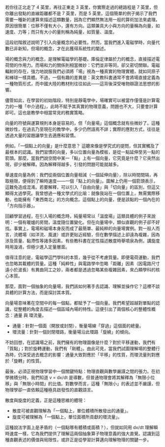 
若你往正北走了 4 英里，再往正東走 3 英里，你實際走過的總路程是 7 英里，但你離出發點的直線距離都不是 7 英里，而是 5 英里。這個簡單的例子揭示了我們需要一種新的運算來描述這類數量，因為它們顯然無法用一般的算術加法來處理。原因很簡單：位移不僅有大小，還有方向。這類兼具大小與方向的量稱為向量，如速度、力等；而只有大小的量則稱為純量，如質量、溫度。

這段初階敘述說明了引入向量概念的必要性。然而，當我們進入電磁學時，向量代數已非新知，但場的概念，才在此獲得系統性的闡述。

場的概念與力的概念，是理解電磁學的基礎。庫倫定律屬於力的概念，直接描述電荷間的作用力。而場和力的關係則相當微妙：它們並非等同，卻又密切關聯。電磁輻射的存在，強力地說服我們必須將「場」視為一種真實的物理實體，就如同原子和棒球一樣具體。不過，一個有趣的差異是：英文教科書通常不會將場直接定義為一種物質形式，而中國大陸的教材則往往如此——這背後深受唯物辯證法思想的影響。

儘管如此，在學習的初始階段，特別是靜電學中，場確實可以被當作僅僅是計算電力的一種「中介過程」，此時不賦予其真實的物理意義，問題也不大，只要會計算即可。這也是教學中相當常見的務實策略。

向量的符號與運算規則本身是容易的，但「向量場」這個概念就有些微妙了。這種微妙性，在過去乃至現在的教學中，多少仍然語焉不詳；實際的應對方式，往往是透過大量的習題讓學生去適應和習慣。

例如，「一個點上的向量」是什麼意思？ 這聽來像是學究式的提問，但其實觸及了最根本的認識。我們習慣的向量，多以位置向量為模板，是從一點延伸至另一點的箭頭。那麼，當我們說空間中某一「點」上有一個向量，它究竟是什麼？它突然出現，卻少被解釋。因為解釋得越多，引發的問題可能就越多。

舉速度向量為例：我們從兩個位置向量相減（一個延伸向量），除以時間間隔，再取極限，便得到了瞬時速度——一個「點上的向量」。圖解上仍用一個箭頭表示，這難免造成混淆。若要解釋，可以引入「自由向量」與「切向量」的區別，但這又顯得太過學究。我曾想過一種文學式的比喻：就像我站在一個位置上，無需實際移動，也能擁有「東西南北」的方向概念。這個點上的向量，便是該點的一個內在的「方向指示器」。

回顧學習過程，在引入場的概念時，純量場常以「溫度場」這類具體的例子來說明：一個有暖爐的房間，溫度隨位置變化。但在向量場中，類似直觀的例子卻不好找。事實上，電場和磁場本身反而成了最簡單、最純粹的向量場實例。對一般人而言，流體場（如洋流、風速）或許更貼近經驗，但在數學描述上卻遠為複雜，因為涉及質量、黏滯性等諸多因素。有些教科書在定性描述散度時舉噴泉為例，講旋度時用漩渦，但極少進入定量層面。

值得注意的是，電磁學這門學科的本質，幾乎從不考慮質量。即便電荷運動，我們也忽略其載體的質量。這種「純粹性」與電路學中忽略「距離」因素（因電路尺寸遠小於波長）有異曲同工之妙，兩者都是透過忽略某些複雜因素，來凸顯學科的核心本質。

那麼，面對一個抽象的向量場，我們該如何著手去認識、理解並操作它？這裡不談具體的計算方法，而是探討其本質。

向量場意味著在空間中的每一個點，都賦予了一個向量。我們希望超越對單點的認識，從整體的角度去描述一個區域內場的特性。這便引出了兩個核心的整體性概念：通量 與 環流量。
- 通量：針對一個面（開放或封閉），衡量場線「穿過」這個面的總量。
- 環流量：針對一個封閉環路，衡量場沿此環路「旋繞」的傾向。

不妨回想，在認識場之前，我們擁有的物理圖像是什麼？對於平移運動，我們有「質點」；對於旋轉運動，我們有「剛體」。由此可見，當我們試圖理解場的整體行為時，仍深受過去概念的影響：通量大致對應於「平移」的性質，而環流量則對應於「旋轉」的性質。

最後，必須正視物理學習中一個關鍵特點：物理直觀與數學嚴謹之間的張力。在初學微積分時，我們知道 v = dx/dt 是導數，但普通物理會將其解釋為「無限小位移」與「無限小時間」的比值。對數學而言，這種「無限小」的表述並不嚴謹，但物理學卻一直依賴這種極具啟發性的直觀語言。

散度與旋度的定義，正是這種思維的體現：
- 散度可被直觀理解為「一個點上，單位體積所散發出的通量」。
- 旋度可被理解為「一個點上，單位面積所貢獻的環流量」。

這種說法字面上是矛盾的（一個點哪有體積或面積？），但就如同用 dx/dt 理解瞬時速度一樣，它為我們提供了理解這兩個抽象算子物理意義的強大直覺。認識到這種直觀表述的價值與局限性，或許正是從學習計算邁向理解物理的關鍵一步。

